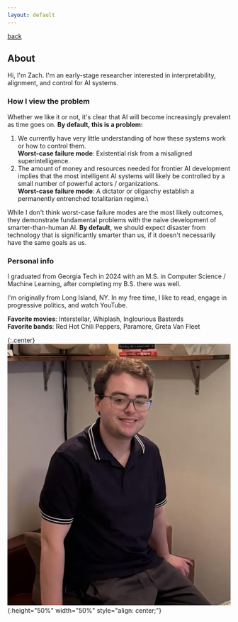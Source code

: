 ```yaml
---
layout: default
---
```


[back](./)

## About

Hi, I'm Zach. I'm an early-stage researcher interested in interpretability, alignment, and control for AI systems.

### How I view the problem
Whether we like it or not, it's clear that AI will become increasingly prevalent as time goes on. **By default, this is a problem:**
1. We currently have very little understanding of how these systems work or how to control them.\
        **Worst-case failure mode**: Existential risk from a misaligned superintelligence.
2. The amount of money and resources needed for frontier AI development implies that the most intelligent AI systems will likely be controlled by a small number of powerful actors / organizations.\
        **Worst-case failure mode**: A dictator or oligarchy establish a permanently entrenched totalitarian regime.\

While I don't think worst-case failure modes are the most likely outcomes, they demonstrate fundamental problems with the naive development of smarter-than-human AI. **By default**, we should expect disaster from technology that is significantly smarter than us, if it doesn't necessarily have the same goals as us.

### Personal info
I graduated from Georgia Tech in 2024 with an M.S. in Computer Science / Machine Learning, after completing my B.S. there was well.

I'm originally from Long Island, NY. In my free time, I like to read, engage in progressive politics,
and watch YouTube.

**Favorite movies**: Interstellar, Whiplash, Inglourious Basterds\
**Favorite bands**: Red Hot Chili Peppers, Paramore, Greta Van Fleet

{:.center}
![image of me](/assets/images/profile-pic.jpg#center){:height="50%" width="50%" style="align: center;"}

